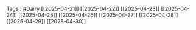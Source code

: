 Tags : #Dairy
[[2025-04-21]]
[[2025-04-22]]
[[2025-04-23]]
[[2025-04-24]]
[[2025-04-25]]
[[2025-04-26]]
[[2025-04-27]]
[[2025-04-28]]
[[2025-04-29]]
[[2025-04-30]]


